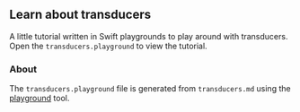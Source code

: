 ## Learn about transducers

A little tutorial written in Swift playgrounds to play around with transducers. Open the `transducers.playground` to view the tutorial.

### About

The `transducers.playground` file is generated from `transducers.md` using the [playground](https://github.com/jas/playground) tool.
